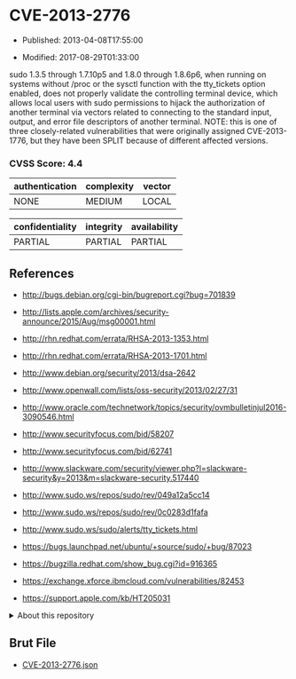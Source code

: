 # CVE-2013-2776

- Published: 2013-04-08T17:55:00

- Modified: 2017-08-29T01:33:00

sudo 1.3.5 through 1.7.10p5 and 1.8.0 through 1.8.6p6, when running on systems without /proc or the sysctl function with the tty_tickets option enabled, does not properly validate the controlling terminal device, which allows local users with sudo permissions to hijack the authorization of another terminal via vectors related to connecting to the standard input, output, and error file descriptors of another terminal.  NOTE: this is one of three closely-related vulnerabilities that were originally assigned CVE-2013-1776, but they have been SPLIT because of different affected versions.

### CVSS Score: **4.4**

| authentication | complexity | vector |
| --- | --- | --- |
| NONE | MEDIUM | LOCAL |

| confidentiality | integrity | availability |
| --- | --- | --- |
| PARTIAL | PARTIAL | PARTIAL |

## References

* http://bugs.debian.org/cgi-bin/bugreport.cgi?bug=701839

* http://lists.apple.com/archives/security-announce/2015/Aug/msg00001.html

* http://rhn.redhat.com/errata/RHSA-2013-1353.html

* http://rhn.redhat.com/errata/RHSA-2013-1701.html

* http://www.debian.org/security/2013/dsa-2642

* http://www.openwall.com/lists/oss-security/2013/02/27/31

* http://www.oracle.com/technetwork/topics/security/ovmbulletinjul2016-3090546.html

* http://www.securityfocus.com/bid/58207

* http://www.securityfocus.com/bid/62741

* http://www.slackware.com/security/viewer.php?l=slackware-security&y=2013&m=slackware-security.517440

* http://www.sudo.ws/repos/sudo/rev/049a12a5cc14

* http://www.sudo.ws/repos/sudo/rev/0c0283d1fafa

* http://www.sudo.ws/sudo/alerts/tty_tickets.html

* https://bugs.launchpad.net/ubuntu/+source/sudo/+bug/87023

* https://bugzilla.redhat.com/show_bug.cgi?id=916365

* https://exchange.xforce.ibmcloud.com/vulnerabilities/82453

* https://support.apple.com/kb/HT205031

<details>
<summary>About this repository</summary> 

  This repository is part of the project [Live Hack CVE](https://github.com/Live-Hack-CVE). Main website can be found [www.live-hack.org](https://www.live-hack.org) 
  
  Made by [Sn0wAlice](https://github.com/Sn0wAlice) for the people that care about security and need to have a feed of the latest CVEs. Hope you enjoy it, don't forget to star the repo and follow me on [Twitter](https://twitter.com/Sn0wAlice) and [Github](https://github.com/Sn0wAlice). And that is my [personnal website](https://www.alice-snow.me/)

  - [Home Page](https://github.com/Live-Hack-CVE)
  - [Framework](https://github.com/Live-Hack-CVE/cve-framework)
  - [CVE database](https://github.com/Live-Hack-CVE/full_database)
  - [Changelog](https://github.com/Live-Hack-CVE/Changelog)
</details>

## Brut File

* [CVE-2013-2776.json](https://raw.githubusercontent.com/Live-Hack-CVE/full_database/main/cves/2013/CVE-2013-2776.json)

